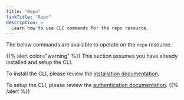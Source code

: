 ```yaml
---
title: "Repo"
linkTitle: "Repo"
description: >
  Learn how to use CLI commands for the repo resource.
---
```


The below commands are available to operate on the `repo` resource.

{{% alert color="warning" %}}
This section assumes you have already installed and setup the CLI.

To install the CLI, please review the [installation documentation](/docs/cli/install/).

To setup the CLI, please review the [authentication documentation](/docs/cli/authentication).
{{% /alert %}}
